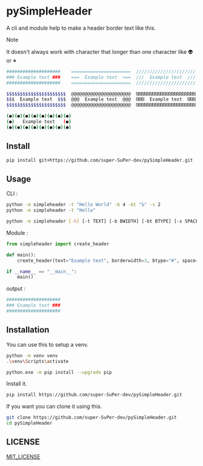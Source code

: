 # pySimpleHeader

A cli and module help to make a header border text like this.

> [!NOTE]
> It doesn't always work with character that longer than one character like 👽 or ※

```bash
####################    ======================  //////////////////////
### Example text ###    ===  Example text  ===  ///  Example text  ///
####################    ======================  //////////////////////

$$$$$$$$$$$$$$$$$$$$$$  @@@@@@@@@@@@@@@@@@@@@@  ₪₪₪₪₪₪₪₪₪₪₪₪₪₪₪₪₪₪₪₪₪₪
$$$  Example text  $$$  @@@  Example text  @@@  ₪₪₪  Example text  ₪₪₪
$$$$$$$$$$$$$$$$$$$$$$  @@@@@@@@@@@@@@@@@@@@@@  ₪₪₪₪₪₪₪₪₪₪₪₪₪₪₪₪₪₪₪₪₪₪

(●)(●)(●)(●)(●)(●)(●)(●)
(●)   Example text   (●)
(●)(●)(●)(●)(●)(●)(●)(●)

```

## Install
```bash
pip install git+https://github.com/super-SuPer-dev/pySimpleHeader.git
```

## Usage
CLI :
```bash
python -m simpleheader -t "Hello World" -b 4 -bt "&" -s 2
python -m simpleheader -t "Hello"
```
```bash
python -m simpleheader [-h] [-t TEXT] [-b BWIDTH] [-bt BTYPE] [-s SPACE]
```

Module :
```python
from simpleheader import create_header

def main():
    create_header(text="Example text", borderwidth=3, btype="#", space=1)

if __name__ == "__main__":
    main()
```
output :
```bash
####################
### Example text ###
####################
```

## Installation
You can use this to setup a venv.
```bash
python -m venv venv
.\venv\Scripts\activate
```

```bash
python.exe -m pip install --upgrade pip
```

Install it.
```bash
pip install https://github.com/super-SuPer-dev/pySimpleHeader.git
```

If you want you can clone it using this.
```bash
git clone https://github.com/super-SuPer-dev/pySimpleHeader.git
cd pySimpleHeader
```

## LICENSE
[MIT_LICENSE](./LICENSE)
